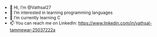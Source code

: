 - 👋 Hi, I’m @Vathsal27
- 👀 I’m interested in learning programming languages
- 🌱 I’m currently learning C
- 📫 You can reach me on LinkedIn: 
https://www.linkedin.com/in/vathsal-tammewar-25037222a
